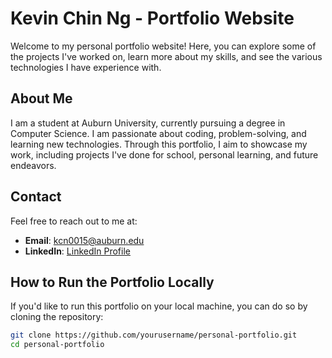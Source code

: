 # Kevin Chin Ng - Portfolio Website

Welcome to my personal portfolio website! Here, you can explore some of the projects I've worked on, learn more about my skills, and see the various technologies I have experience with.

## About Me
I am a student at Auburn University, currently pursuing a degree in Computer Science. I am passionate about coding, problem-solving, and learning new technologies. Through this portfolio, I aim to showcase my work, including projects I've done for school, personal learning, and future endeavors.

## Contact
Feel free to reach out to me at:
- **Email**: kcn0015@auburn.edu
- **LinkedIn**: [LinkedIn Profile](https://www.linkedin.com/in/kevinchinng)

## How to Run the Portfolio Locally
If you'd like to run this portfolio on your local machine, you can do so by cloning the repository:

```bash
git clone https://github.com/yourusername/personal-portfolio.git
cd personal-portfolio
